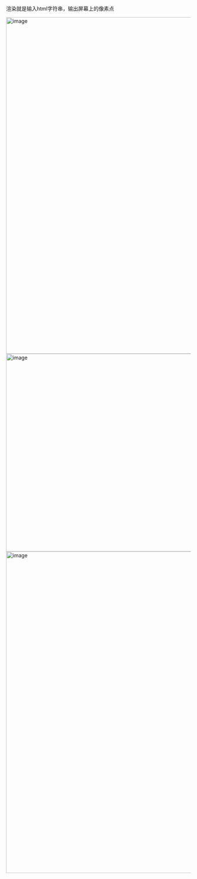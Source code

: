渲染就是输入html字符串，输出屏幕上的像素点

<img width="919" alt="image" src="https://github.com/zhangguanghuib/JS/assets/14832260/a0fa694b-fea3-4b6a-851c-3c64828d7b55">

<img width="540" alt="image" src="https://github.com/zhangguanghuib/JS/assets/14832260/d032cdc8-46ef-4745-808f-8d8f9f6da8ec">

<img width="878" alt="image" src="https://github.com/zhangguanghuib/JS/assets/14832260/0bcaff31-bce0-419d-a90c-0527eb3e6dfc">
